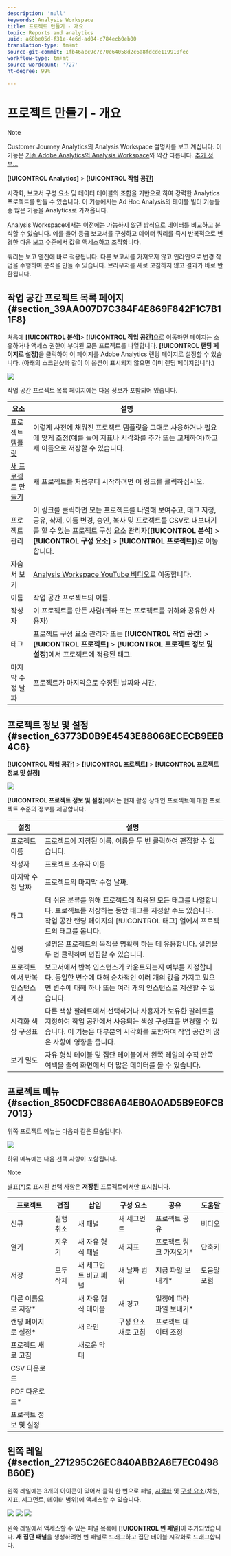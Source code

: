 ```yaml
---
description: 'null'
keywords: Analysis Workspace
title: 프로젝트 만들기 - 개요
topic: Reports and analytics
uuid: a68be05d-f31e-4e6d-ad04-c784ecb0eb00
translation-type: tm+mt
source-git-commit: 1fb46acc9c7c70e64058d2c6a8fdcde119910fec
workflow-type: tm+mt
source-wordcount: '727'
ht-degree: 99%

---
```



# 프로젝트 만들기 - 개요

>[!NOTE]
>
>Customer Journey Analytics의 Analysis Workspace 설명서를 보고 계십니다. 이 기능은 [기존 Adobe Analytics의 Analysis Workspace](https://docs.adobe.com/content/help/ko-KR/analytics/analyze/analysis-workspace/home.html)와 약간 다릅니다. [추가 정보...](/help/getting-started/cja-aa.md)

**[!UICONTROL Analytics]** > **[!UICONTROL 작업 공간]**

시각화, 보고서 구성 요소 및 데이터 테이블의 조합을 기반으로 하여 강력한 Analytics 프로젝트를 만들 수 있습니다. 이 기능에서는 Ad Hoc Analysis의 테이블 빌더 기능들 중 많은 기능을 Analytics로 가져옵니다.

Analysis Workspace에서는 이전에는 가능하지 않던 방식으로 데이터를 비교하고 분석할 수 있습니다. 예를 들어 등급 보고서를 구성하고 데이터 쿼리를 즉시 반복적으로 변경한 다음 보고 수준에서 값을 액세스하고 조작합니다.

쿼리는 보고 엔진에 바로 적용됩니다. 다른 보고서를 가져오지 않고 인라인으로 변경 작업을 수행하여 분석을 만들 수 있습니다. 브라우저를 새로 고침하지 않고 결과가 바로 반환됩니다.

## 작업 공간 프로젝트 목록 페이지 {#section_39AA007D7C384F4E869F842F1C7B11F8}

처음에 **[!UICONTROL 분석]**> **[!UICONTROL 작업 공간]**&#x200B;으로 이동하면 페이지는 소유하거나 액세스 권한이 부여된 모든 프로젝트를 나열합니다. **[!UICONTROL 랜딩 페이지로 설정]**&#x200B;을 클릭하여 이 페이지를 Adobe Analytics 랜딩 페이지로 설정할 수 있습니다. (아래의 스크린샷과 같이 이 옵션이 표시되지 않으면 이미 랜딩 페이지입니다.)

![](assets/sample-project.png)

작업 공간 프로젝트 목록 페이지에는 다음 정보가 포함되어 있습니다.

| 요소 | 설명 |
|---|---|
| 프로젝트 [템플릿](/help/analysis-workspace/build-workspace-project/starter-projects.md) | 이렇게 사전에 채워진 프로젝트 템플릿을 그대로 사용하거나 필요에 맞게 조정(예를 들어 지표나 시각화를 추가 또는 교체하여)하고 새 이름으로 저장할 수 있습니다. |
| [새 프로젝트 만들기](/help/analysis-workspace/home.md) | 새 프로젝트를 처음부터 시작하려면 이 링크를 클릭하십시오. |
| 프로젝트 관리 | 이 링크를 클릭하면 모든 프로젝트를 나열해 보여주고, 태그 지정, 공유, 삭제, 이름 변경, 승인, 복사 및 프로젝트를 CSV로 내보내기를 할 수 있는 프로젝트 구성 요소 관리자(**[!UICONTROL 분석]** > **[!UICONTROL 구성 요소]** > **[!UICONTROL 프로젝트]**)로 이동합니다. |
| 자습서 보기 | [Analysis Workspace YouTube 비디오](https://www.youtube.com/playlist?list=PL2tCx83mn7GuNnQdYGOtlyCu0V5mEZ8sS)로 이동합니다. |
| 이름 | 작업 공간 프로젝트의 이름. |
| 작성자 | 이 프로젝트를 만든 사람(귀하 또는 프로젝트를 귀하와 공유한 사용자) |
| 태그 | 프로젝트 구성 요소 관리자 또는 **[!UICONTROL 작업 공간]** > **[!UICONTROL 프로젝트]** > **[!UICONTROL 프로젝트 정보 및 설정]**&#x200B;에서 프로젝트에 적용된 태그. |
| 마지막 수정 날짜 | 프로젝트가 마지막으로 수정된 날짜와 시간. |

## 프로젝트 정보 및 설정 {#section_63773D0B9E4543E88068ECECB9EEB4C6}

**[!UICONTROL 작업 공간]** > **[!UICONTROL 프로젝트]** > **[!UICONTROL 프로젝트 정보 및 설정]**

![](assets/projectinfo.png)

**[!UICONTROL 프로젝트 정보 및 설정]**&#x200B;에서는 현재 활성 상태인 프로젝트에 대한 프로젝트 수준의 정보를 제공합니다. 

| 설정 | 설명 |
|---|---|
| 프로젝트 이름 | 프로젝트에 지정된 이름. 이름을 두 번 클릭하여 편집할 수 있습니다.  |
| 작성자 | 프로젝트 소유자 이름 |
| 마지막 수정 날짜 | 프로젝트의 마지막 수정 날짜.  |
| 태그 | 더 쉬운 분류를 위해 프로젝트에 적용된 모든 태그를 나열합니다. 프로젝트를 저장하는 동안 태그를 지정할 수도 있습니다. 작업 공간 랜딩 페이지의 [!UICONTROL 태그] 열에서 프로젝트의 태그를 봅니다. |
| 설명 | 설명은 프로젝트의 목적을 명확히 하는 데 유용합니다. 설명을 두 번 클릭하여 편집할 수 있습니다.  |
| 프로젝트에서 반복 인스턴스 계산 | 보고서에서 반복 인스턴스가 카운트되는지 여부를 지정합니다. 동일한 변수에 대해 순차적인 여러 개의 값을 가지고 있으면 변수에 대해 하나 또는 여러 개의 인스턴스로 계산할 수 있습니다. |
| 시각화 색상 구성표 | 다른 색상 팔레트에서 선택하거나 사용자가 보유한 팔레트를 지정하여 작업 공간에서 사용되는 색상 구성표를 변경할 수 있습니다. 이 기능은 대부분의 시각화를 포함하여 작업 공간의 많은 사항에 영향을 줍니다. |
| 보기 밀도 | 자유 형식 테이블 및 집단 테이블에서 왼쪽 레일의 수직 안쪽 여백을 줄여 화면에서 더 많은 데이터를 볼 수 있습니다. |

## 프로젝트 메뉴 {#section_850CDFCB86A64EB0A0AD5B9E0FCB7013}

위쪽 프로젝트 메뉴는 다음과 같은 모습입니다. 

![](assets/new-project-menus.png)

하위 메뉴에는 다음 선택 사항이 포함됩니다.

>[!NOTE]
>
>별표(*)로 표시된 선택 사항은 **저장된** 프로젝트에서만 표시됩니다.

| 프로젝트 | 편집 | 삽입 | 구성 요소 | 공유 | 도움말 |
|---|---|---|---|---|---|
| 신규 | 실행 취소 | 새 패널 | 새 세그먼트 | 프로젝트 공유 | 비디오 |
| 열기 | 지우기 | 새 자유 형식 패널 | 새 지표 | 프로젝트 링크 가져오기* | 단축키 |
| 저장 | 모두 삭제 | 새 세그먼트 비교 패널 | 새 날짜 범위 | 지금 파일 보내기* | 도움말 포럼 |
| 다른 이름으로 저장* |  | 새 자유 형식 테이블 | 새 경고 | 일정에 따라 파일 보내기* |  |
| 랜딩 페이지로 설정* |  | 새 라인 | 구성 요소 새로 고침 | 프로젝트 데이터 조정 |  |
| 프로젝트 새로 고침 |  | 새로운 막대 |  |  |  |
| CSV 다운로드 |  |  |  |  |  |
| PDF 다운로드* |  |  |  |  |  |
| 프로젝트 정보 및 설정 |  |  |  |  |  |

## 왼쪽 레일 {#section_271295C26EC840ABB2A8E7EC0498B60E}

왼쪽 레일에는 3개의 아이콘이 있어서 클릭 한 번으로 패널, [시각화](/help/analysis-workspace/visualizations/freeform-analysis-visualizations.md) 및 [구성 요소](/help/components/overview.md)(차원, 지표, 세그먼트, 데이터 범위)에 액세스할 수 있습니다.

![](assets/panels.png) ![](assets/visualizations.png) ![](assets/components.png)

왼쪽 레일에서 액세스할 수 있는 패널 목록에 **[!UICONTROL 빈 패널]**&#x200B;이 추가되었습니다. **새 집단 패널**&#x200B;을 생성하려면 빈 패널로 드래그하고 집단 테이블 시각화로 드래그합니다.

